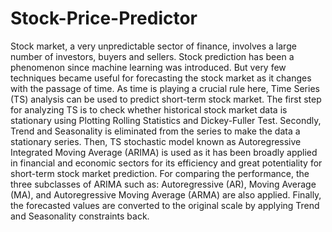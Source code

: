 # Stock-Price-Predictor
Stock market, a very unpredictable sector of finance, involves a large number of investors, buyers and sellers. Stock prediction has been a phenomenon since machine learning was introduced. But very few techniques became useful for forecasting the stock market as it changes with the passage of time. As time is playing a crucial rule here, Time Series (TS) analysis can be used to predict short-term stock market. The first step for analyzing TS is to check whether historical stock market data is stationary using Plotting Rolling Statistics and Dickey-Fuller Test. Secondly, Trend and Seasonality is eliminated from the series to make the data a stationary series. Then, TS stochastic model known as Autoregressive Integrated Moving Average (ARIMA) is used as it has been broadly applied in financial and economic sectors for its efficiency and great potentiality for short-term stock market prediction. For comparing the performance, the three subclasses of ARIMA such as: Autoregressive (AR), Moving Average (MA), and Autoregressive Moving Average (ARMA) are also applied. Finally, the forecasted values are converted to the original scale by applying Trend and Seasonality constraints back.
